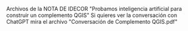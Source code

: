 Archivos de la NOTA DE IDECOR "Probamos inteligencia artificial para construir un complemento QGIS" 
Si quieres ver la conversación con ChatGPT mira el archivo "Conversación de Complemento QGIS.pdf"
